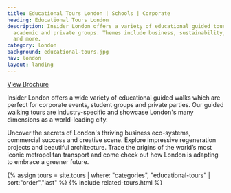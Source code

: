 ```yaml
---
title: Educational Tours London | Schools | Corporate
heading: Educational Tours London
description: Insider London offers a variety of educational guided tours for corporate,
  academic and private groups. Themes include business, sustainability, regeneration
  and more.
category: london
background: educational-tours.jpg
nav: london
layout: landing
---
```


<a onclick="gtag('event', 'Click', { 'event_category': 'Brochure', 'event_label':'Educational Tours' });" class="c-btn c-btn--primary c-btn--red" href="/assets/brochures/EducationalToursBrochure.pdf">View Brochure</a>

Insider London offers a wide variety of educational guided walks which are perfect for corporate events, student groups and private parties. Our guided walking tours are industry-specific and showcase London's many dimensions as a world-leading city.

Uncover the secrets of London's thriving business eco-systems, commercial success and creative scene. Explore impressive regeneration projects and beautiful architecture. Trace the origins of the world’s most iconic metropolitan transport and come check out how London is adapting to embrace a greener future.

{% assign tours = site.tours | where: "categories", "educational-tours" | sort:"order","last" %}
{% include related-tours.html %}
